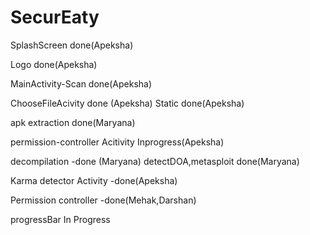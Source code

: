 # SecurEaty

SplashScreen done(Apeksha)

Logo done(Apeksha)

MainActivity-Scan done(Apeksha)

ChooseFileAcivity done (Apeksha)
Static done(Apeksha)

apk extraction done(Maryana)

permission-controller Acitivity Inprogress(Apeksha)

decompilation -done (Maryana)
detectDOA,metasploit done(Maryana)

Karma detector Activity -done(Apeksha)

Permission controller -done(Mehak,Darshan)

progressBar In Progress
